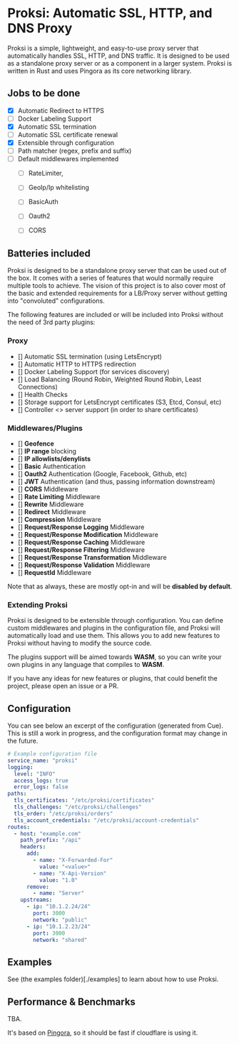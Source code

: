 # Proksi: Automatic SSL, HTTP, and DNS Proxy


Proksi is a simple, lightweight, and easy-to-use proxy server that automatically handles SSL, HTTP, and DNS traffic. It is designed to be used as a standalone proxy server or as a component in a larger system. Proksi is written in Rust and uses Pingora as its core networking library.

## Jobs to be done

- [x] Automatic Redirect to HTTPS
- [ ] Docker Labeling Support
- [X] Automatic SSL termination
- [ ] Automatic SSL certificate renewal
- [X] Extensible through configuration
- [ ] Path matcher (regex, prefix and suffix)
- [ ] Default middlewares implemented
  - [ ] RateLimiter,
  - [ ] GeoIp/Ip whitelisting
  - [ ] BasicAuth
  - [ ] Oauth2
  - [ ] CORS


## Batteries included

Proksi is designed to be a standalone proxy server that can be used out of the box. It comes with a series of features that would normally require multiple tools to achieve. The vision of this project is to also cover most of the basic and extended requirements for a LB/Proxy server without getting into "convoluted" configurations.

The following features are included or will be included into Proksi without the need of 3rd party plugins:

### Proxy
- [] Automatic SSL termination (using LetsEncrypt)
- [] Automatic HTTP to HTTPS redirection
- [] Docker Labeling Support (for services discovery)
- [] Load Balancing (Round Robin, Weighted Round Robin, Least Connections)
- [] Health Checks
- [] Storage support for LetsEncrypt certificates (S3, Etcd, Consul, etc)
- [] Controller <> server support (in order to share certificates)

### Middlewares/Plugins
- [] **Geofence**
- [] **IP range** blocking
- [] **IP allowlists/denylists**
- [] **Basic** Authentication
- [] **Oauth2** Authentication (Google, Facebook, Github, etc)
- [] **JWT** Authentication (and thus, passing information downstream)
- [] **CORS** Middleware
- [] **Rate Limiting** Middleware
- [] **Rewrite** Middleware
- [] **Redirect** Middleware
- [] **Compression** Middleware
- [] **Request/Response Logging** Middleware
- [] **Request/Response Modification** Middleware
- [] **Request/Response Caching** Middleware
- [] **Request/Response Filtering** Middleware
- [] **Request/Response Transformation** Middleware
- [] **Request/Response Validation** Middleware
- [] **RequestId** Middleware


Note that as always, these are mostly opt-in and will be **disabled by default**.

### Extending Proksi

Proksi is designed to be extensible through configuration. You can define custom middlewares and plugins in the configuration file, and Proksi will automatically load and use them. This allows you to add new features to Proksi without having to modify the source code.

The plugins support will be aimed towards **WASM**, so you can write your own plugins in any language that compiles to **WASM**.

If you have any ideas for new features or plugins, that could benefit the project, please open an issue or a PR.

## Configuration

You can see below an excerpt of the configuration (generated from Cue). This is still a work in progress, and the configuration format may change in the future.

```yaml
# Example configuration file
service_name: "proksi"
logging:
  level: "INFO"
  access_logs: true
  error_logs: false
paths:
  tls_certificates: "/etc/proksi/certificates"
  tls_challenges: "/etc/proksi/challenges"
  tls_order: "/etc/proksi/orders"
  tls_account_credentials: "/etc/proksi/account-credentials"
routes:
  - host: "example.com"
    path_prefix: "/api"
    headers:
      add:
        - name: "X-Forwarded-For"
          value: "<value>"
        - name: "X-Api-Version"
          value: "1.0"
      remove:
        - name: "Server"
    upstreams:
      - ip: "10.1.2.24/24"
        port: 3000
        network: "public"
      - ip: "10.1.2.23/24"
        port: 3000
        network: "shared"
```

## Examples
See (the examples folder)[./examples] to learn about how to use Proksi.


## Performance & Benchmarks

TBA.

It's based on [Pingora](https://github.com/cloudflare/pingora), so it should be fast if cloudflare is using it.
